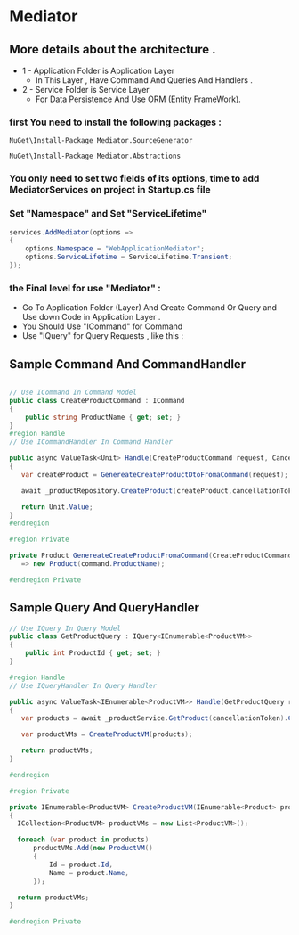 # Mediator

## More details about the architecture .

* 1 - Application Folder is Application Layer 
    * In This Layer , Have Command And Queries And Handlers .
* 2 - Service Folder is Service Layer 
    * For Data Persistence And Use ORM (Entity FrameWork). 

### first You need to install the following packages :
```cm
NuGet\Install-Package Mediator.SourceGenerator 

NuGet\Install-Package Mediator.Abstractions 
```
### You only need to set two fields of its options, time to add MediatorServices on project in Startup.cs file 
### Set "Namespace" and Set "ServiceLifetime"

```csharp
services.AddMediator(options =>
{
    options.Namespace = "WebApplicationMediator";
    options.ServiceLifetime = ServiceLifetime.Transient;
});
```

### the Final level for use "Mediator" : 
* Go To Application Folder (Layer) And Create Command Or Query and Use down Code in Application Layer .
* You Should Use "ICommand" for Command
* Use "IQuery" for Query Requests , like this :

## Sample Command And CommandHandler
```csharp

// Use ICommand In Command Model
public class CreateProductCommand : ICommand
{
    public string ProductName { get; set; }
}
#region Handle
// Use ICommandHandler In Command Handler

public async ValueTask<Unit> Handle(CreateProductCommand request, CancellationToken cancellationToken)
{
   var createProduct = GenereateCreateProductDtoFromaCommand(request);

   await _productRepository.CreateProduct(createProduct,cancellationToken).ConfigureAwait(false);

   return Unit.Value;
}
#endregion

#region Private

private Product GenereateCreateProductFromaCommand(CreateProductCommand command)
   => new Product(command.ProductName);

#endregion Private
```
## Sample Query And QueryHandler

```csharp
// Use IQuery In Query Model 
public class GetProductQuery : IQuery<IEnumerable<ProductVM>>
{
    public int ProductId { get; set; }
}

#region Handle
// Use IQueryHandler In Query Handler

public async ValueTask<IEnumerable<ProductVM>> Handle(GetProductQuery request, CancellationToken cancellationToken)
{
   var products = await _productService.GetProduct(cancellationToken).ConfigureAwait(false);

   var productVMs = CreateProductVM(products);

   return productVMs;
}

#endregion

#region Private

private IEnumerable<ProductVM> CreateProductVM(IEnumerable<Product> products)
{
  ICollection<ProductVM> productVMs = new List<ProductVM>();

  foreach (var product in products)
      productVMs.Add(new ProductVM()
      {
          Id = product.Id,
          Name = product.Name,
      });

  return productVMs;
}

#endregion Private
```


